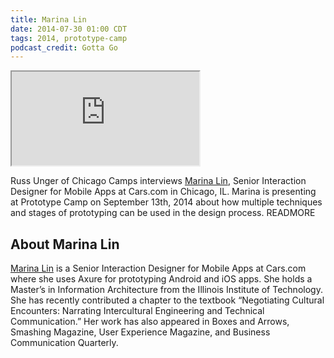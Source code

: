 ```yaml
---
title: Marina Lin
date: 2014-07-30 01:00 CDT
tags: 2014, prototype-camp
podcast_credit: Gotta Go
---
```


<iframe class="podcast-player" seamless src="https://simplecast.fm/e/4017?style=light"></iframe>

Russ Unger of Chicago Camps interviews <a href="https://twitter.com/Marina4UX" rel="nofollow">Marina Lin</a>, Senior Interaction Designer for Mobile Apps at Cars.com in Chicago, IL. Marina is presenting at Prototype Camp on September 13th, 2014 about how multiple techniques and stages of prototyping can be used in the design process. READMORE

## About Marina Lin

<a href="http://www.marinalin.com/" rel="nofollow">Marina Lin</a> is a Senior Interaction Designer for Mobile Apps at Cars.com where she uses Axure for prototyping Android and iOS apps. She holds a Master&#8217;s in Information Architecture from the Illinois Institute of Technology. She has recently contributed a chapter to the textbook &#8220;Negotiating Cultural Encounters: Narrating Intercultural Engineering and Technical Communication.&#8221; Her work has also appeared in Boxes and Arrows, Smashing Magazine, User Experience Magazine, and Business Communication Quarterly.
